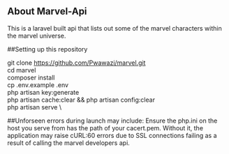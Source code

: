 ## About Marvel-Api

This is a laravel built api that lists out some of the marvel characters within the marvel universe.

##Setting up this repository

git clone https://github.com/Pwawazi/marvel.git \
cd marvel \
composer install \
cp .env.example .env \
php artisan key:generate\
php artisan cache:clear && php artisan config:clear \
php artisan serve \


##Unforseen errors during launch may include:
Ensure the php.ini on the host you serve from has the path of your cacert.pem. Without it, the application may raise cURL:60 errors due to SSL connections failing as a result of calling the marvel developers api.